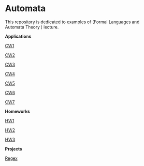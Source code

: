 # Automata

This repository is dedicated to examples of (Formal Languages and Automata Theory	) lecture.

<b>Applications</b>

[CW1](https://yrgp.github.io/Automata/CW1/Dfa.html)

[CW2](https://yrgp.github.io/Automata/CW2/DfaAndNfa.html)

[CW3](https://yrgp.github.io/Automata/CW3/RegExp.html)

[CW4](https://yrgp.github.io/Automata/CW4/CFG.html)

[CW5](https://yrgp.github.io/Automata/CW5/Expression.html)

[CW6](https://yrgp.github.io/Automata/CW6/PDA.html)

[CW7](https://yrgp.github.io/Automata/CW7/microJ3.html)



<b>Homeworks</b>

[HW1](https://yrgp.github.io/Automata/HW1/RegExp.html)

[HW2](https://yrgp.github.io/Automata/HW2/Expression.html)

[HW3](https://yrgp.github.io/Automata/HW3/microJ1.html)


<b>Projects</b>

[Regex](https://yrgp.github.io/Automata/termProject/regex.html)
